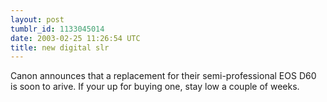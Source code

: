 ```yaml
---
layout: post
tumblr_id: 1133045014
date: 2003-02-25 11:26:54 UTC
title: new digital slr
---
```


Canon announces that a replacement for their semi-professional EOS D60 is soon to arive. If your up for buying one, stay low a couple of weeks.
